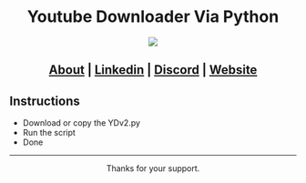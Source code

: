 <h1 align="center">Youtube Downloader Via Python</h1>

<p align="center">
  <img src="https://th.bing.com/th/id/OIG1.0d2RUT0WwK2IIfGbYb.o?w=270&h=270&c=6&r=0&o=5&pid=ImgGn">
</p>

<h2 align="center">
  <a href="[About URL]">About</a> | <a href="[Linkedin URL]">Linkedin</a> | <a href="[Discord URL]">Discord</a> | <a href="[Website URL]">Website</a> 
</h2>

## Instructions
- Download or copy the YDv2.py
- Run the script
- Done

-----


<p align="center"> Thanks for your support. </p>
